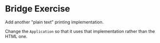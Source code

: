 # Bridge Exercise

Add another "plain text" printing implementation.

Change the `Application` so that it uses that implementation rather than the HTML one.